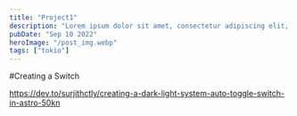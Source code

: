 ```yaml
---
title: "Project1"
description: "Lorem ipsum dolor sit amet, consectetur adipiscing elit, sed do eiusmod tempor incididunt ut labore et dolore magna aliqua."
pubDate: "Sep 10 2022"
heroImage: "/post_img.webp"
tags: ["tokio"]
---
```


#Creating a Switch

https://dev.to/surjithctly/creating-a-dark-light-system-auto-toggle-switch-in-astro-50kn
